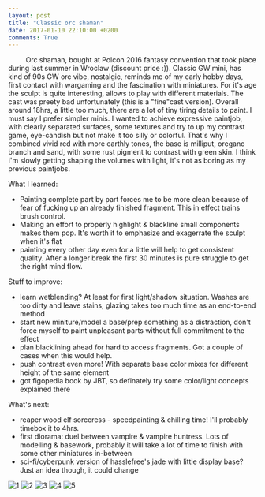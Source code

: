 ```yaml
---
layout: post
title: "Classic orc shaman"
date: 2017-01-10 22:10:00 +0200
comments: True
---
```



&nbsp;&nbsp;&nbsp;&nbsp;&nbsp;&nbsp;&nbsp;&nbsp;
Orc shaman, bought at Polcon 2016 fantasy convention that took place during last summer in Wroclaw (discount price :)).
Classic GW mini, has kind of 90s GW orc vibe, nostalgic, reminds me of my early hobby days, first contact with wargaming and the fascination with miniatures.
For it's age the sculpt is quite interesting, allows to play with different materials. The cast was preety bad unfortunately (this is a "fine"cast version).
Overall around 18hrs, a little too much, there are a lot of tiny tiring details to paint. I must say I prefer simpler minis. 
I wanted to achieve expressive paintjob, with clearly separated surfaces, some textures and try to up my contrast game, eye-candish but not make it too silly or colorful.
That's why I combined vivid red with more earthly tones, the base is milliput, oregano branch and sand, with some rust pigment to contrast with green skin.
I think I'm slowly getting shaping the volumes with light, it's not as boring as my previous paintjobs. 

What I learned:

*  Painting complete part by part forces me to be more clean because of fear of fucking up an already finished fragment. This in effect trains brush control.
*  Making an effort to properly highlight & blackline small components makes them pop. It's worth it to emphasize and exagerrate the sculpt when it's flat
*  painting every other day even for a little will help to get consistent quality. After a longer break the first 30 minutes is pure struggle to get the right mind flow.

Stuff to improve:

*  learn wetblending? At least for first light/shadow situation. Washes are too dirty and leave stains, glazing takes too much time as an end-to-end method
*  start new miniture/model a base/prep something as a distraction, don't force myself to paint unpleasant parts without full commitment to the effect
*  plan blacklining ahead for hard to access fragments. Got a couple of cases when this would help. 
*  push contrast even more! With separate base color mixes for different height of the same element
*  got figopedia book by JBT, so definately try some color/light concepts explained there 

What's next:

*  reaper wood elf sorceress - speedpainting & chilling time! I'll probably timebox it to 4hrs.
*  first diorama: duel between vampire & vampire huntress. Lots of modelling & basework, probably it will take a lot of time to finish with some other miniatures in-between
*  sci-fi/cyberpunk version of hasslefree's jade with little display base? Just an idea though, it could change

![1](http://drive.google.com/uc?export=view&id=0B8W6Bk6dW7cabWdULV8tWGNOMTg)
![2](http://drive.google.com/uc?export=view&id=0B8W6Bk6dW7caTU1uc0VEWk12Szg)
![3](http://drive.google.com/uc?export=view&id=0B8W6Bk6dW7caOVBmNUdhWmo3eEU)
![4](http://drive.google.com/uc?export=view&id=0B8W6Bk6dW7cad05UNEtfRU9naVk)
![5](http://drive.google.com/uc?export=view&id=0B8W6Bk6dW7caV3RXckxxTl9TV1k)




